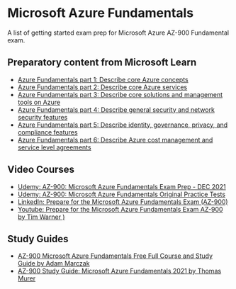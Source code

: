 # Microsoft Azure Fundamentals
A list of getting started exam prep for Microsoft Azure AZ-900 Fundamental exam. 

## Preparatory content from Microsoft Learn

- [Azure Fundamentals part 1: Describe core Azure concepts](https://docs.microsoft.com/en-us/learn/paths/az-900-describe-cloud-concepts)
- [Azure Fundamentals part 2: Describe core Azure services](https://docs.microsoft.com/en-us/learn/paths/az-900-describe-core-azure-services)
- [Azure Fundamentals part 3: Describe core solutions and management tools on Azure](
https://docs.microsoft.com/en-us/learn/paths/az-900-describe-core-solutions-management-tools-azure)
- [Azure Fundamentals part 4: Describe general security and network security features](docs.microsoft.com/en-us/learn/paths/az-900-describe-general-security-network-security-features)
- [Azure Fundamentals part 5: Describe identity, governance, privacy, and compliance features](https://docs.microsoft.com/en-us/learn/paths/az-900-describe-identity-governance-privacy-compliance-features)
- [Azure Fundamentals part 6: Describe Azure cost management and service level agreements](https://docs.microsoft.com/en-us/learn/paths/az-900-describe-azure-cost-management-service-level-agreements)


## Video Courses

- [Udemy: AZ-900: Microsoft Azure Fundamentals Exam Prep - DEC 2021](https://www.udemy.com/course/az900-azure/)
- [Udemy: AZ-900: Microsoft Azure Fundamentals Original Practice Tests](https://www.udemy.com/course/az900-azure-tests/)
- [LinkedIn: Prepare for the Microsoft Azure Fundamentals Exam (AZ-900) ](https://www.linkedin.com/learning/paths/prepare-for-the-microsoft-azure-fundamentals-exam-az-900?u=76281980)
- [Youtube: Prepare for the Microsoft Azure Fundamentals Exam AZ-900 by Tim Warner )](https://www.youtube.com/playlist?list=PLYGZ9Q0oTOHfsI-3IAhvyc09ssPDfoePv)

## Study Guides
- [AZ-900 Microsoft Azure Fundamentals Free Full Course and Study Guide by Adam Marczak](https://marczak.io/az-900/)
- [AZ-900 Study Guide: Microsoft Azure Fundamentals 2021 by Thomas Murer](https://www.thomasmaurer.ch/2020/03/az-900-study-guide-microsoft-azure-fundamentals-2021/)

